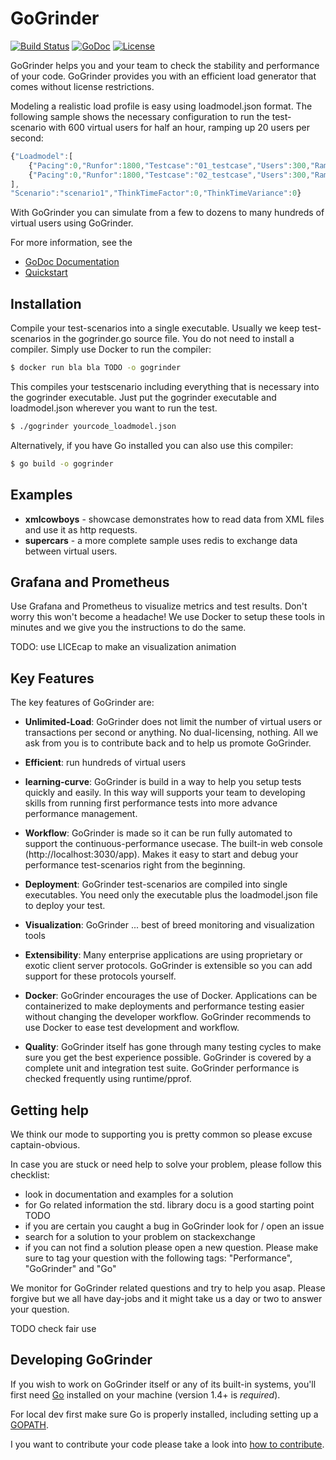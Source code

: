 GoGrinder
==============

[![Build Status](https://drone.io/github.com/finklabs/GoGrinder/status.png)](https://drone.io/github.com/finklabs/GoGrinder/latest)
[![GoDoc](https://godoc.org/github.com/finklabs/GoGrinder?status.svg)](https://godoc.org/github.com/finklabs/GoGrinder/core)
[![License](http://img.shields.io/badge/license-MIT-yellowgreen.svg)](MIT_LICENSE)

GoGrinder helps you and your team to check the stability and performance of your code. GoGrinder provides you with an efficient load generator that comes without license restrictions.

Modeling a realistic load profile is easy using loadmodel.json format. The following sample shows the necessary configuration to run the test-scenario with 600 virtual users for half an hour, ramping up 20 users per second:

```javascript
{"Loadmodel":[
	{"Pacing":0,"Runfor":1800,"Testcase":"01_testcase","Users":300,"Rampup":0.1},
	{"Pacing":0,"Runfor":1800,"Testcase":"02_testcase","Users":300,"Rampup":0.1}
],
"Scenario":"scenario1","ThinkTimeFactor":0,"ThinkTimeVariance":0}
```

With GoGrinder you can simulate from a few to dozens to many hundreds of virtual users using GoGrinder.

For more information, see the

* [GoDoc Documentation](https://godoc.org/github.com/finklabs/GoGrinder/core)
* [Quickstart](docu/quickstart.md)


## Installation

Compile your test-scenarios into a single executable. Usually we keep test-scenarios in the gogrinder.go source file. You do not need to install a compiler. Simply use Docker to run the compiler:

```sh
$ docker run bla bla TODO -o gogrinder
```

This compiles your testscenario including everything that is necessary into the gogrinder executable. Just put the gogrinder executable and loadmodel.json wherever you want to run the test.

```sh
$ ./gogrinder yourcode_loadmodel.json
```

Alternatively, if you have Go installed you can also use this compiler:

```sh
$ go build -o gogrinder
```


## Examples

* **xmlcowboys** - showcase demonstrates how to read data from XML files and use it as http requests.
* **supercars** - a more complete sample uses redis to exchange data between virtual users.


## Grafana and Prometheus

Use Grafana and Prometheus to visualize metrics and test results. Don't worry this won't become a headache! We use Docker to setup these tools in minutes and we give you the instructions to do the same.

TODO: use LICEcap to make an visualization animation


## Key Features

The key features of GoGrinder are:

* **Unlimited-Load**: GoGrinder does not limit the number of virtual users or transactions per second or anything. No dual-licensing, nothing. All we ask from you is to contribute back and to help us promote GoGrinder. 

* **Efficient**: run hundreds of virtual users

* **learning-curve**: GoGrinder is build in a way to help you setup tests quickly and easily. In this way will supports your team to developing skills from running first performance tests into more advance performance management. 

* **Workflow**: GoGrinder is made so it can be run fully automated to support the continuous-performance usecase. The built-in web console (http://localhost:3030/app). Makes it easy to start and debug your performance test-scenarios right from the beginning.

* **Deployment**: GoGrinder test-scenarios are compiled into single executables. You need only the executable plus the loadmodel.json file to deploy your test.

* **Visualization**: GoGrinder ... best of breed monitoring and visualization tools

* **Extensibility**: Many enterprise applications are using proprietary or exotic client server protocols. GoGrinder is extensible so you can add support for these protocols yourself.

* **Docker**: GoGrinder encourages the use of Docker. Applications can be containerized
  to make deployments and performance testing easier without changing the developer
  workflow. GoGrinder recommends to use Docker to ease test development and workflow.

* **Quality**: GoGrinder itself has gone through many testing cycles to make sure you get the best experience possible. GoGrinder is covered by a complete unit and integration test suite. GoGrinder performance is checked frequently using runtime/pprof.


## Getting help

We think our mode to supporting you is pretty common so please excuse captain-obvious.

In case you are stuck or need help to solve your problem, please follow this checklist:

* look in documentation and examples for a solution
* for Go related information the std. library docu is a good starting point TODO
* if you are certain you caught a bug in GoGrinder look for / open an issue
* search for a solution to your problem on stackexchange
* if you can not find a solution please open a new question. Please make sure to tag your question with the following tags: "Performance", "GoGrinder" and "Go"

We monitor for GoGrinder related questions and try to help you asap. Please forgive but we all have day-jobs and it might take us a day or two to answer your question.

TODO check fair use


## Developing GoGrinder

If you wish to work on GoGrinder itself or any of its built-in systems,
you'll first need [Go](https://www.golang.org) installed on your
machine (version 1.4+ is *required*).

For local dev first make sure Go is properly installed, including setting up a
[GOPATH](https://golang.org/doc/code.html#GOPATH).

I you want to contribute your code please take a look into [how to contribute](docu/contributing.md).
